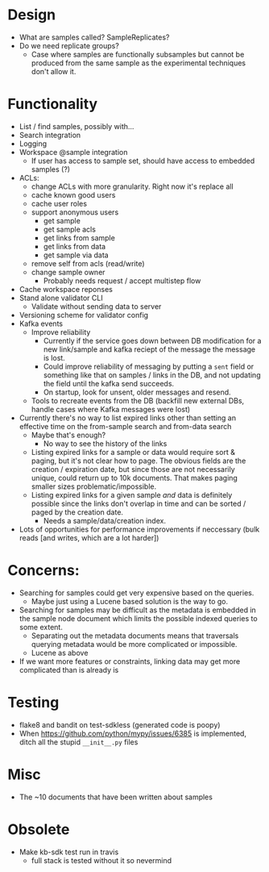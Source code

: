 # Design
* What are samples called? SampleReplicates?
* Do we need replicate groups?
  * Case where samples are functionally subsamples but cannot be produced from the same sample
    as the experimental techniques don't allow it.

# Functionality
* List / find samples, possibly with...
* Search integration
* Logging
* Workspace @sample integration
  * If user has access to sample set, should have access to embedded samples (?)
* ACLs:
  * change ACLs with more granularity. Right now it's replace all
  * cache known good users
  * cache user roles
  * support anonymous users
    * get sample
    * get sample acls
    * get links from sample
    * get links from data
    * get sample via data
  * remove self from acls (read/write)
  * change sample owner
    * Probably needs request / accept multistep flow
* Cache workspace reponses
* Stand alone validator CLI
  * Validate without sending data to server
* Versioning scheme for validator config
* Kafka events
  * Improve reliability
    * Currently if the service goes down between DB modification for a new link/sample and kafka
      reciept of the message the message is lost.
    * Could improve reliability of messaging by putting a `sent` field or something like that on
      samples / links in the DB, and not updating the field until the kafka send succeeds.
    * On startup, look for unsent, older messages and resend.
  * Tools to recreate events from the DB (backfill new external DBs, handle cases where
    Kafka messages were lost)
* Currently there's no way to list expired links other than setting an effective time on
  the from-sample search and from-data search
  * Maybe that's enough?
    * No way to see the history of the links
  * Listing expired links for a sample or data would require sort & paging, but it's not clear
    how to page. The obvious fields are the creation / expiration date, but since those are
    not necessarily unique, could return up to 10k documents. That makes paging smaller sizes
    problematic/impossible.
  * Listing expired links for a given sample *and* data is definitely possible since the links
    don't overlap in time and can be sorted / paged by the creation date.
      * Needs a sample/data/creation index.
* Lots of opportunities for performance improvements if neccessary (bulk reads [and writes,
  which are a lot harder])

# Concerns:
* Searching for samples could get very expensive based on the queries.
  * Maybe just using a Lucene based solution is the way to go.
* Searching for samples may be difficult as the metadata is embedded in the sample node
  document which limits the possible indexed queries to some extent.
  * Separating out the metadata documents means that traversals querying metadata would be
    more complicated or impossible.
  * Lucene as above
* If we want more features or constraints, linking data may get more complicated than is already is

# Testing
* flake8 and bandit on test-sdkless (generated code is poopy)
* When https://github.com/python/mypy/issues/6385 is implemented, ditch all the stupid 
  `__init__.py` files

# Misc
* The ~10 documents that have been written about samples

# Obsolete
* Make kb-sdk test run in travis
  * full stack is tested without it so nevermind